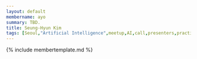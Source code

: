 ```yaml
---
layout: default
membername: ayo
summary: TBD.
title: Seung-Hyun Kim
tags: [Seoul,"Artificial Intelligence",meetup,AI,call,presenters,practioners,"Machine Learning",Korea,Gangnam,Emilio,Seung-Hyun,Kim,"Seung-Hyun Kim"]
---
```


{% include membertemplate.md %}
